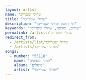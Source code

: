 ```yaml
---
layout: artist
name: שרולי שטרייכר
title: "שרולי שטרייכר"
description: "דף האמן שרולי שטרייכר"
keywords: "שירים, מוזיקה, שרולי שטרייכר"
permalink: /artists/שרולי-שטרייכר
redirect_from:
  - /artists/list/שרולי שטרייכר
  - /artists/שרולי-שטרייכר/
songs:
  - number: "55118"
    name: "תמיד מנצחים"
    album: "סינגלים"
    artist: "שרולי שטרייכר"
---
```

